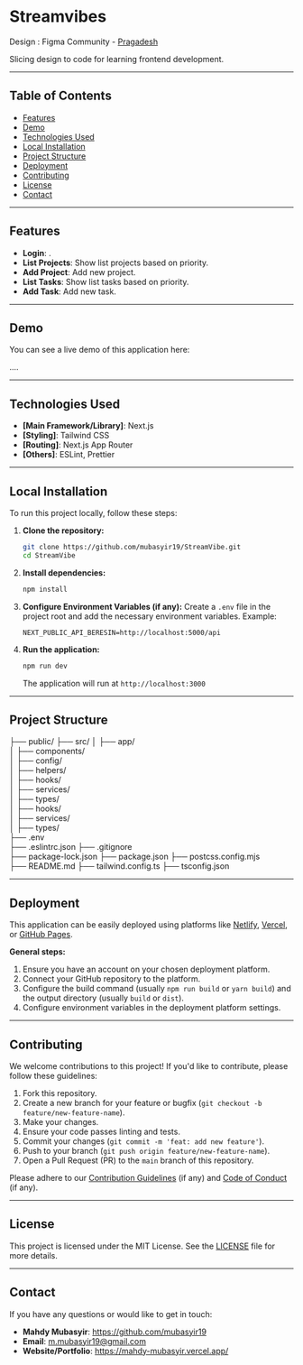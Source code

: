 # Streamvibes

Design : Figma Community - [Pragadesh](https://www.figma.com/@praha)

Slicing design to code for learning frontend development.

---

## Table of Contents

- [Features](#features)
- [Demo](#demo)
- [Technologies Used](#technologies-used)
- [Local Installation](#local-installation)
- [Project Structure](#project-structure)
- [Deployment](#deployment)
- [Contributing](#contributing)
- [License](#license)
- [Contact](#contact)

---

## Features

- **Login**: .
- **List Projects**: Show list projects based on priority.
- **Add Project**: Add new project.
- **List Tasks**: Show list tasks based on priority.
- **Add Task**: Add new task.

---

## Demo

You can see a live demo of this application here:

....

---

## Technologies Used

- **[Main Framework/Library]**: Next.js
- **[Styling]**: Tailwind CSS
- **[Routing]**: Next.js App Router
- **[Others]**: ESLint, Prettier

---

## Local Installation

To run this project locally, follow these steps:

1.  **Clone the repository:**

    ```bash
    git clone https://github.com/mubasyir19/StreamVibe.git
    cd StreamVibe
    ```

2.  **Install dependencies:**

    ```bash
    npm install
    ```

3.  **Configure Environment Variables (if any):**
    Create a `.env` file in the project root and add the necessary environment variables. Example:

    ```
    NEXT_PUBLIC_API_BERESIN=http://localhost:5000/api
    ```

4.  **Run the application:**
    ```bash
    npm run dev
    ```
    The application will run at `http://localhost:3000`

---

## Project Structure

├── public/
├── src/
│ ├── app/  
│ ├── components/  
│ ├── config/  
│ ├── helpers/  
│ ├── hooks/  
│ ├── services/  
│ ├── types/  
│ ├── hooks/  
│ ├── services/  
│ ├── types/  
├── .env  
├── .eslintrc.json
├── .gitignore  
├── package-lock.json
├── package.json
├── postcss.config.mjs  
├── README.md
├── tailwind.config.ts
├── tsconfig.json

---

## Deployment

This application can be easily deployed using platforms like [Netlify](https://www.netlify.com/), [Vercel](https://vercel.com/), or [GitHub Pages](https://pages.github.com/).

**General steps:**

1.  Ensure you have an account on your chosen deployment platform.
2.  Connect your GitHub repository to the platform.
3.  Configure the build command (usually `npm run build` or `yarn build`) and the output directory (usually `build` or `dist`).
4.  Configure environment variables in the deployment platform settings.

---

## Contributing

We welcome contributions to this project! If you'd like to contribute, please follow these guidelines:

1.  Fork this repository.
2.  Create a new branch for your feature or bugfix (`git checkout -b feature/new-feature-name`).
3.  Make your changes.
4.  Ensure your code passes linting and tests.
5.  Commit your changes (`git commit -m 'feat: add new feature'`).
6.  Push to your branch (`git push origin feature/new-feature-name`).
7.  Open a Pull Request (PR) to the `main` branch of this repository.

Please adhere to our [Contribution Guidelines](CONTRIBUTING.md) (if any) and [Code of Conduct](CODE_OF_CONDUCT.md) (if any).

---

## License

This project is licensed under the MIT License. See the [LICENSE](LICENSE) file for more details.

---

## Contact

If you have any questions or would like to get in touch:

- **Mahdy Mubasyir**: https://github.com/mubasyir19
- **Email**: m.mubasyir19@gmail.com
- **Website/Portfolio**: https://mahdy-mubasyir.vercel.app/
